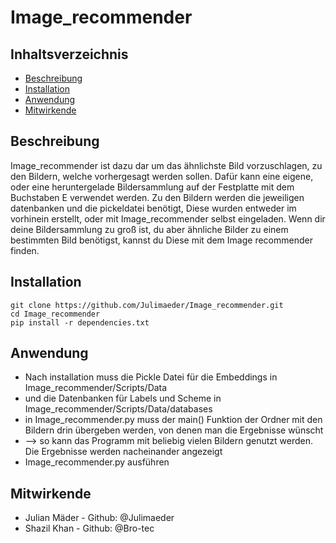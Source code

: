 # Image_recommender
## Inhaltsverzeichnis
- [Beschreibung](#Beschreibung)
- [Installation](#Installation)
- [Anwendung](#Anwendung)
- [Mitwirkende](#Mitwirkende)

## Beschreibung

Image_recommender ist dazu dar um das ähnlichste Bild vorzuschlagen, zu den Bildern, welche vorhergesagt werden sollen.
Dafür kann eine eigene, oder eine heruntergelade Bildersammlung auf der Festplatte mit dem Buchstaben E verwendet werden.
Zu den Bildern werden die jeweiligen datenbanken und die pickeldatei benötigt, Diese wurden entweder im vorhinein erstellt, oder mit Image_recommender selbst eingeladen.
Wenn dir deine Bildersammlung zu groß ist, du aber ähnliche Bilder zu einem bestimmten Bild benötigst, kannst du Diese mit dem Image recommender finden. 


## Installation
```shell
git clone https://github.com/Julimaeder/Image_recommender.git
cd Image_recommender
pip install -r dependencies.txt
```

## Anwendung
- Nach installation muss die Pickle Datei für die Embeddings in Image_recommender/Scripts/Data 
- und die Datenbanken für Labels und Scheme in Image_recommender/Scripts/Data/databases
- in Image_recommender.py muss der main() Funktion der Ordner mit den Bildern drin übergeben werden, von denen man die Ergebnisse wünscht
- --> so kann das Programm mit beliebig vielen Bildern genutzt werden. Die Ergebnisse werden nacheinander angezeigt
- Image_recommender.py ausführen

## Mitwirkende
- Julian Mäder - Github: @Julimaeder
- Shazil Khan - Github: @Bro-tec
